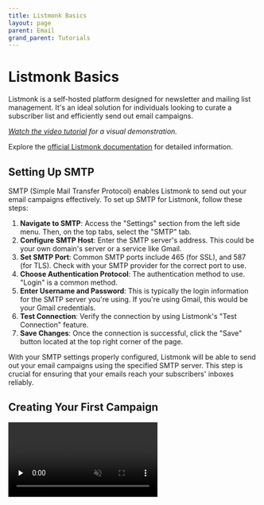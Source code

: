 ```yaml
---
title: Listmonk Basics
layout: page
parent: Email
grand_parent: Tutorials
---
```


# Listmonk Basics

Listmonk is a self-hosted platform designed for newsletter and mailing list management. It's an ideal solution for individuals looking to curate a subscriber list and efficiently send out email campaigns.

_[Watch the video tutorial](https://www.youtube.com/watch?v=Myq8MqT9xfM) for a visual demonstration._

Explore the [official Listmonk documentation](https://listmonk.app/docs/) for detailed information.

## Setting Up SMTP

SMTP (Simple Mail Transfer Protocol) enables Listmonk to send out your email campaigns effectively. To set up SMTP for Listmonk, follow these steps:

1. **Navigate to SMTP**: Access the "Settings" section from the left side menu. Then, on the top tabs, select the "SMTP" tab.
2. **Configure SMTP Host**: Enter the SMTP server's address. This could be your own domain's server or a service like Gmail.
3. **Set SMTP Port**: Common SMTP ports include 465 (for SSL), and 587 (for TLS). Check with your SMTP provider for the correct port to use.
4. **Choose Authentication Protocol**: The authentication method to use. "Login" is a common method.
5. **Enter Username and Password**: This is typically the login information for the SMTP server you're using. If you're using Gmail, this would be your Gmail credentials.
6. **Test Connection**: Verify the connection by using Listmonk's "Test Connection" feature.
7. **Save Changes**: Once the connection is successful, click the "Save" button located at the top right corner of the page.

With your SMTP settings properly configured, Listmonk will be able to send out your email campaigns using the specified SMTP server. This step is crucial for ensuring that your emails reach your subscribers' inboxes reliably.

## Creating Your First Campaign

<video controls loop muted preload="none" src="1-create-campaign.mp4" />

When you're ready to reach out to your subscribers via email, it's time to kick off a campaign. This step includes fine-tuning the essential email details to ensure effective communication.

Here are the steps:

1. On the left side menu, click on ‘**Campaigns**’
2. Click on ‘**+ Create new**’
3. Add the **name** and **subject line**.
4. **Change the ‘from’ email address** as needed.
5. **Select a ‘list’ of subscribers** from the dropdown menu. If you don't have any lists yet, create one first.
6. **Choose a template** from the dropdown menu.
7. Optionally, add **tags**.
8. Click **continue**.
9. Craft the **email content**, similar to composing a message.
10. Click ‘**preview**’ in the upper right to see how your email will look.
11. Click ‘**save changes**’ in the upper right.
12. Click ‘**start campaign**’ to send the campaign to your subscribers.

## Creating a New List

<video controls loop muted preload="none" src="2-create-lists.mp4" />

In your Listmonk account, you can maintain multiple subscriber lists, organizing them based on the campaigns you're running.

Here are the steps:

1. Click ‘**Lists**’ in the left side menu.
2. Choose ‘**all lists**’.
3. Click ‘**+ New**’ in the upper right corner.
4. Assign a **name** to your list.
5. Specify **private or public** status. Public lists are open for subscription and may appear on public pages.
6. Select **single opt-in or double opt-in**.
7. Optionally, add **tags** for categorization.
8. Optionally, provide a **description** for the list.
9. Click ‘**save**’.
